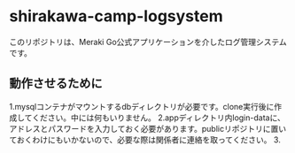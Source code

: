 # shirakawa-camp-logsystem
このリポジトリは、Meraki Go公式アプリケーションを介したログ管理システムです。

## 動作させるために
1.mysqlコンテナがマウントするdbディレクトリが必要です。clone実行後に作成してください。中には何もいりません。
2.appディレクトリ内login-dataに、アドレスとパスワードを入力しておく必要があります。publicリポジトリに置いておくわけにもいかないので、必要な際は関係者に連絡を取ってください。
3.
